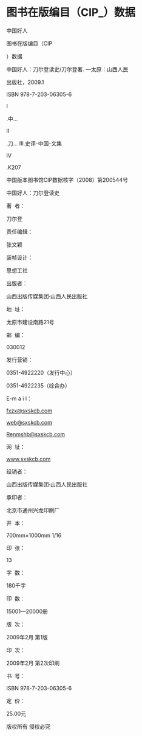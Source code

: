 # 图书在版编目（CIP_）数据

中国好人

图书在版编目（CIP

）数据

中国好人：刀尔登读史/刀尔登著. —太原：山西人民

出版社，2009.1

ISBN 978-7-203-06305-6

Ⅰ

.中…

Ⅱ

.刀… Ⅲ.史评-中国-文集

Ⅳ

.K207

中国版本图书馆CIP数据核字（2008）第200544号

中国好人：刀尔登读史

著  者：

刀尔登

责任编辑：

张文颖

装帧设计：

思想工社

出版者：

山西出版传媒集团·山西人民出版社

地  址：

太原市建设南路21号

邮  编：

030012

发行营销：

0351-4922220（发行中心）

0351-4922235（综合办）

E-m a i l：

fxzx@sxskcb.com

web@sxskcb.com

Renmshb@sxskcb.com

网  址：

www.sxskcb.com

经销者：

山西出版传媒集团·山西人民出版社

承印者：

北京市通州兴龙印刷厂

开  本：

700mm×1000mm 1/16

印  张：

13

字  数：

180千字

印  数：

15001—20000册

版  次：

2009年2月 第1版

印  次：

2009年2月 第2次印刷

书  号：

ISBN 978-7-203-06305-6

定  价：

25.00元

版权所有 侵权必究